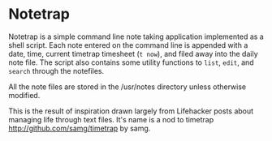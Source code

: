 Notetrap
========

Notetrap is a simple command line note taking application implemented 
as a shell script. Each note entered on the command line is appended 
with a date, time, current timetrap timesheet (`t now`), and filed away 
into the daily note file. The script also contains some utility 
functions to `list`, `edit`, and `search` through the notefiles.

All the note files are stored in the /usr/notes directory unless 
otherwise modified. 

This is the result of inspiration drawn largely from Lifehacker posts 
about managing life through text files. It's name is a 
nod to timetrap http://github.com/samg/timetrap by samg.


